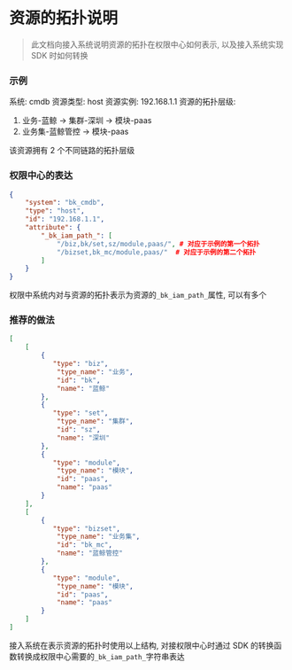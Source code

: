 # 资源的拓扑说明

> 此文档向接入系统说明资源的拓扑在权限中心如何表示, 以及接入系统实现 SDK 时如何转换

### 示例

系统: cmdb
资源类型: host
资源实例: 192.168.1.1
资源的拓扑层级:

1. 业务-蓝鲸 -> 集群-深圳 -> 模块-paas
2. 业务集-蓝鲸管控 -> 模块-paas

该资源拥有 2 个不同链路的拓扑层级

### 权限中心的表达

```json
{
    "system": "bk_cmdb",
    "type": "host",
    "id": "192.168.1.1",
    "attribute": {
        "_bk_iam_path_": [
            "/biz,bk/set,sz/module,paas/", # 对应于示例的第一个拓扑
            "/bizset,bk_mc/module,paas/"  # 对应于示例的第二个拓扑
        ]
    }
}
```

权限中系统内对与资源的拓扑表示为资源的`_bk_iam_path_`属性, 可以有多个

### 推荐的做法

```json
[
    [
        {
           "type": "biz",
            "type_name": "业务",
            "id": "bk",
            "name": "蓝鲸"
        },
        {
           "type": "set",
            "type_name": "集群",
            "id": "sz",
            "name": "深圳"
        },
        {
           "type": "module",
            "type_name": "模块",
            "id": "paas",
            "name": "paas"
        }
    ],
    [
        {
           "type": "bizset",
            "type_name": "业务集",
            "id": "bk_mc",
            "name": "蓝鲸管控"
        },
        {
           "type": "module",
            "type_name": "模块",
            "id": "paas",
            "name": "paas"
        }
    ]
]
```

接入系统在表示资源的拓扑时使用以上结构, 对接权限中心时通过 SDK 的转换函数转换成权限中心需要的`_bk_iam_path_`字符串表达